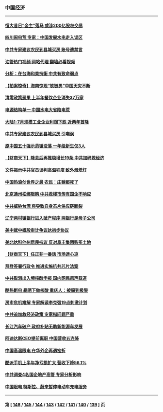 ### 中国经济
---
#### [恒大昔日“金主”落马 或涉200亿股权交易](../../pages/ncid283/n13812044.md?08281645) 
#### [四川闹电荒 专家：中国发展水电走入误区](../../pages/ncid283/n13810968.md?08281645) 
#### [中共专家建议农民到县城买房 账号遭禁言](../../pages/ncid283/n13811665.md?08281645) 
#### [油管热门视频 网站代理 翻墙必看视频](http://209.222.30.114:81/youtube.html?08281645)
#### [分析：在台海和美抗衡 中共有致命弱点](../../pages/ncid283/n13807798.md?08281645) 
#### [【拍案惊奇】海南惊现“铁链男”中国天灾不断](../../pages/ncid283/n13810847.md?08281645) 
#### [清零政策恶果 上半年餐饮企业消失37万家](../../pages/ncid283/n13811634.md?08281645) 
#### [电源结构单一 中国水电大省陷电荒](../../pages/ncid283/n13811628.md?08281645) 
#### [大陆1-7月规模工业企业利润下跌 近两年首降](../../pages/ncid283/n13810736.md?08281645) 
#### [中共专家建议农民到县城买房 引嘲讽](../../pages/ncid283/n13811424.md?08281645) 
#### [原中国五十强示范镇没落 一年级新生仅3人](../../pages/ncid283/n13811331.md?08281645) 
#### [【财商天下】降息后再推稳增长19条 中共加码救经济](../../pages/ncid283/n13810937.md?08281645) 
#### [文件揭示中共官员误判高温程度 致外滩熄灯](../../pages/ncid283/n13810978.md?08281645) 
#### [中国热浪创世界之最 农民：庄稼都死了](../../pages/ncid283/n13810967.md?08281645) 
#### [北京通州松绑限购 中共救楼市传有国企不响应](../../pages/ncid283/n13810637.md?08281645) 
#### [中共威胁台湾 将导致自身芯片供应链断裂](../../pages/ncid283/n13810928.md?08281645) 
#### [辽宁两村镇银行进入破产程序 两银行是母子公司](../../pages/ncid283/n13810761.md?08281645) 
#### [美中就中概股审计争议达初步协议](../../pages/ncid283/n13810874.md?08281645) 
#### [美北达科他州居民抗议 反对阜丰集团购买土地](../../pages/ncid283/n13810771.md?08281645) 
#### [【财商天下】任正非一番话 市场透心凉](../../pages/ncid283/n13810102.md?08281645) 
#### [拜登签署行政令 推进实施抗共芯片法案](../../pages/ncid283/n13810148.md?08281645) 
#### [中共取消出入境核酸申报 国内网民怨声载道](../../pages/ncid283/n13810120.md?08281645) 
#### [酷热断电 暴晒下做核酸 重庆人：被逼到极限](../../pages/ncid283/n13810046.md?08281645) 
#### [房市危机难解 专家解读李克强19点刺激计划](../../pages/ncid283/n13809893.md?08281645) 
#### [中共追加救经济政策 专家指问题严重](../../pages/ncid283/n13809833.md?08281645) 
#### [长江汽车破产 政府补贴无助新能源车发展](../../pages/ncid283/n13809649.md?08281645) 
#### [阿迪达斯CEO提前离职 中国营收五连降](../../pages/ncid283/n13809498.md?08281645) 
#### [中国高温限电 在华外企再遇挫折](../../pages/ncid283/n13809436.md?08281645) 
#### [酷派手机上半年净亏损扩大 营收下降56.1%](../../pages/ncid283/n13809363.md?08281645) 
#### [中共调查4名国企地产高管 专家分析影响](../../pages/ncid283/n13809372.md?08281645) 
#### [中国限电 特斯拉、蔚来暂停电动车充电服务](../../pages/ncid283/n13809217.md?08281645) 

---
#### 第 [ [146](./146.md?08281645) / [145](./145.md?08281645) / [144](./144.md?08281645) / [143](./143.md?08281645) / [142](./142.md?08281645) / [141](./141.md?08281645) / [140](./140.md?08281645) / [139](./139.md?08281645) ] 页
